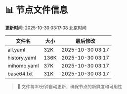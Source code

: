 # 📊 节点文件信息

**更新时间**: 2025-10-30 03:17:08 北京时间

| 文件名 | 大小 | 最后修改 |
|--------|------|----------|
| all.yaml | 32K | 2025-10-30 03:17 |
| history.yaml | 136K | 2025-10-30 03:17 |
| mihomo.yaml | 37K | 2025-10-30 03:17 |
| base64.txt | 31K | 2025-10-30 03:17 |

> 🔄 文件每30分钟自动更新，确保节点的新鲜度和可用性
